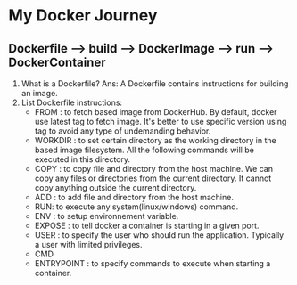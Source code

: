 # My Docker Journey

## Dockerfile --> build --> DockerImage --> run --> DockerContainer

1. What is a Dockerfile?
Ans: A Dockerfile contains instructions for building an image.
2. List Dockerfile instructions:
    * FROM : to fetch based image from DockerHub. By default, docker use latest tag to fetch image. It's better to use specific version using tag to avoid any type of undemanding behavior.
    * WORKDIR : to set certain directory as the working directory in the based image filesystem. All the following commands will be executed in this directory.
    * COPY : to copy file and directory from the host machine. We can copy any files or directories from the current directory. It cannot copy anything outside the current directory. 
    * ADD : to add file and directory from the host machine.
    * RUN: to execute any system(linux/windows) command.
    * ENV : to setup environnement variable.
    * EXPOSE : to tell docker a container is starting in a given port.
    * USER : to specify the user who should run the application. Typically a user with limited privileges. 
    * CMD
    * ENTRYPOINT : to specify commands to execute when starting a container.

